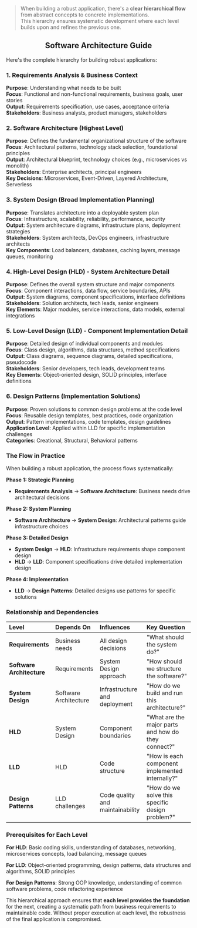 > When building a robust application, there's a **clear hierarchical flow** from abstract concepts to concrete implementations.<br>
> This hierarchy ensures systematic development where each level builds upon and refines the previous one.

## <center>Software Architecture Guide</center>

Here's the complete hierarchy for building robust applications:

### 1. Requirements Analysis \& Business Context

**Purpose**: Understanding what needs to be built<br>
**Focus**: Functional and non-functional requirements, business goals, user stories<br>
**Output**: Requirements specification, use cases, acceptance criteria<br>
**Stakeholders**: Business analysts, product managers, stakeholders<br>

### 2. Software Architecture (Highest Level)

**Purpose**: Defines the fundamental organizational structure of the software<br>
**Focus**: Architectural patterns, technology stack selection, foundational principles<br>
**Output**: Architectural blueprint, technology choices (e.g., microservices vs monolith)<br>
**Stakeholders**: Enterprise architects, principal engineers<br>
**Key Decisions**: Microservices, Event-Driven, Layered Architecture, Serverless<br>

### 3. System Design (Broad Implementation Planning)

**Purpose**: Translates architecture into a deployable system plan<br>
**Focus**: Infrastructure, scalability, reliability, performance, security<br>
**Output**: System architecture diagrams, infrastructure plans, deployment strategies<br>
**Stakeholders**: System architects, DevOps engineers, infrastructure architects<br>
**Key Components**: Load balancers, databases, caching layers, message queues, monitoring<br>

### 4. High-Level Design (HLD) - System Architecture Detail

**Purpose**: Defines the overall system structure and major components<br>
**Focus**: Component interactions, data flow, service boundaries, APIs<br>
**Output**: System diagrams, component specifications, interface definitions<br>
**Stakeholders**: Solution architects, tech leads, senior engineers<br>
**Key Elements**: Major modules, service interactions, data models, external integrations<br>

### 5. Low-Level Design (LLD) - Component Implementation Detail

**Purpose**: Detailed design of individual components and modules<br>
**Focus**: Class design, algorithms, data structures, method specifications<br>
**Output**: Class diagrams, sequence diagrams, detailed specifications, pseudocode<br>
**Stakeholders**: Senior developers, tech leads, development teams<br>
**Key Elements**: Object-oriented design, SOLID principles, interface definitions<br>

### 6. Design Patterns (Implementation Solutions)

**Purpose**: Proven solutions to common design problems at the code level<br>
**Focus**: Reusable design templates, best practices, code organization<br>
**Output**: Pattern implementations, code templates, design guidelines<br>
**Application Level**: Applied within LLD for specific implementation challenges<br>
**Categories**: Creational, Structural, Behavioral patterns<br>

### The Flow in Practice

When building a robust application, the process flows systematically:

**Phase 1: Strategic Planning**

- **Requirements Analysis** → **Software Architecture**: Business needs drive architectural decisions

**Phase 2: System Planning**

- **Software Architecture** → **System Design**: Architectural patterns guide infrastructure choices

**Phase 3: Detailed Design**

- **System Design** → **HLD**: Infrastructure requirements shape component design
- **HLD** → **LLD**: Component specifications drive detailed implementation design

**Phase 4: Implementation**

- **LLD** → **Design Patterns**: Detailed designs use patterns for specific solutions


### Relationship and Dependencies

| Level | Depends On | Influences | Key Question |
| :-- | :-- | :-- | :-- |
| **Requirements** | Business needs | All design decisions | "What should the system do?" |
| **Software Architecture** | Requirements | System Design approach | "How should we structure the software?" |
| **System Design** | Software Architecture | Infrastructure and deployment | "How do we build and run this architecture?" |
| **HLD** | System Design | Component boundaries | "What are the major parts and how do they connect?" |
| **LLD** | HLD | Code structure | "How is each component implemented internally?" |
| **Design Patterns** | LLD challenges | Code quality and maintainability | "How do we solve this specific design problem?" |

### Prerequisites for Each Level

**For HLD**: Basic coding skills, understanding of databases, networking, microservices concepts, load balancing, message queues

**For LLD**: Object-oriented programming, design patterns, data structures and algorithms, SOLID principles

**For Design Patterns**: Strong OOP knowledge, understanding of common software problems, code refactoring experience

This hierarchical approach ensures that **each level provides the foundation** for the next, creating a systematic path from business requirements to maintainable code. Without proper execution at each level, the robustness of the final application is compromised.

